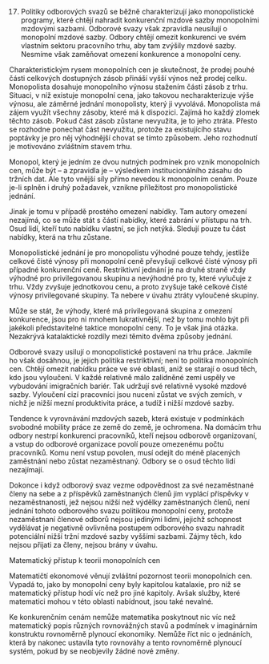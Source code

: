 17. Politiky odborových svazů se běžně charakterizují jako monopolistické programy, které chtějí nahradit konkurenční mzdové sazby monopolními mzdovými sazbami. Odborové svazy však zpravidla neusilují o monopolní mzdové sazby. Odbory chtějí omezit konkurenci ve svém vlastním sektoru pracovního trhu, aby tam zvýšily mzdové sazby. Nesmíme však zaměňovat omezení konkurence a monopolní ceny.

Charakteristickým rysem monopolních cen je skutečnost, že prodej pouhé části celkových dostupných zásob přináší vyšší výnos než prodej celku. Monopolista dosahuje monopolního výnosu stažením části zásob z trhu. Situaci, v níž existuje monopolní cena, jako takovou necharakterizuje výše výnosu, ale záměrné jednání monopolisty, který ji vyvolává. Monopolista má zájem využít všechny zásoby, které má k dispozici. Zajímá ho každý zlomek těchto zásob. Pokud část zásob zůstane nevyužita, je to jeho ztráta. Přesto se rozhodne ponechat část nevyužitu, protože za existujícího stavu poptávky je pro něj výhodnější chovat se tímto způsobem. Jeho rozhodnutí je motivováno zvláštním stavem trhu.

Monopol, který je jedním ze dvou nutných podmínek pro vznik monopolních cen, může být – a zpravidla je – výsledkem institucionálního zásahu do tržních dat. Ale tyto vnější síly přímo nevedou k monopolním cenám. Pouze je-li splněn i druhý požadavek, vznikne příležitost pro monopolistické jednání.

Jinak je tomu v případě prostého omezení nabídky. Tam autory omezení nezajímá, co se může stát s částí nabídky, které zabrání v přístupu na trh. Osud lidí, kteří tuto nabídku vlastní, se jich netýká. Sledují pouze tu část nabídky, která na trhu zůstane.

Monopolistické jednání je pro monopolistu výhodné pouze tehdy, jestliže celkové čisté výnosy při monopolní ceně převyšují celkové čisté výnosy při případné konkurenční ceně. Restriktivní jednání je na druhé straně vždy výhodné pro privilegovanou skupinu a nevýhodné pro ty, které vylučuje z trhu. Vždy zvyšuje jednotkovou cenu, a proto zvyšuje také celkové čisté výnosy privilegované skupiny. Ta nebere v úvahu ztráty vyloučené skupiny.

Může se stát, že výhody, které má privilegovaná skupina z omezení konkurence, jsou pro ni mnohem lukrativnější, než by tomu mohlo být při jakékoli představitelné taktice monopolní ceny. To je však jiná otázka. Nezakrývá katalaktické rozdíly mezi těmito dvěma způsoby jednání.

Odborové svazy usilují o monopolistické postavení na trhu práce. Jakmile ho však dosáhnou, je jejich politika restriktivní; není to politika monopolních cen. Chtějí omezit nabídku práce ve své oblasti, aniž se starají o osud těch, kdo jsou vyloučeni. V každé relativně málo zalidněné zemi uspěly ve vybudování imigračních bariér. Tak udržují své relativně vysoké mzdové sazby. Vyloučení cizí pracovníci jsou nuceni zůstat ve svých zemích, v nichž je nižší mezní produktivita práce, a tudíž i nižší mzdové sazby.

Tendence k vyrovnávání mzdových sazeb, která existuje v podmínkách svobodné mobility práce ze země do země, je ochromena. Na domácím trhu odbory nestrpí konkurenci pracovníků, kteří nejsou odborově organizovaní, a vstup do odborové organizace povolí pouze omezenému počtu pracovníků. Komu není vstup povolen, musí odejít do méně placených zaměstnání nebo zůstat nezaměstnaný. Odbory se o osud těchto lidí nezajímají.

Dokonce i když odborový svaz vezme odpovědnost za své nezaměstnané členy na sebe a z příspěvků zaměstnaných členů jim vyplácí příspěvky v nezaměstnanosti, jež nejsou nižší než výdělky zaměstnaných členů, není jednání tohoto odborového svazu politikou monopolní ceny, protože nezaměstnaní členové odborů nejsou jedinými lidmi, jejichž schopnost vydělávat je negativně ovlivněna postupem odborového svazu nahradit potenciální nižší tržní mzdové sazby vyššími sazbami. Zájmy těch, kdo nejsou přijati za členy, nejsou brány v úvahu.

Matematický přístup k teorii monopolních cen

Matematičtí ekonomové věnují zvláštní pozornost teorii monopolních cen. Vypadá to, jako by monopolní ceny byly kapitolou katalaxie, pro niž se matematický přístup hodí víc než pro jiné kapitoly. Avšak služby, které matematici mohou v této oblasti nabídnout, jsou také nevalné.

Ke konkurenčním cenám nemůže matematika poskytnout nic víc než matematický popis různých rovnovážných stavů a podmínek v imaginárním konstruktu rovnoměrně plynoucí ekonomiky. Nemůže říct nic o jednáních, která by nakonec ustavila tyto rovnováhy a tento rovnoměrně plynoucí systém, pokud by se neobjevily žádné nové změny.